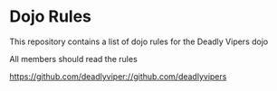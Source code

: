Dojo Rules
==========

This repository contains a list of dojo rules for the Deadly Vipers dojo

All members should read the rules

https://github.com/deadlyviper://github.com/deadlyvipers

